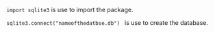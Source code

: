 ```import sqlite3``` is use to import the package.

```sqlite3.connect("nameofthedatbse.db") ``` is use to create the database.


